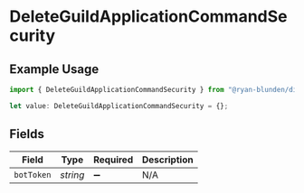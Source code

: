 # DeleteGuildApplicationCommandSecurity

## Example Usage

```typescript
import { DeleteGuildApplicationCommandSecurity } from "@ryan-blunden/discord/models/operations";

let value: DeleteGuildApplicationCommandSecurity = {};
```

## Fields

| Field              | Type               | Required           | Description        |
| ------------------ | ------------------ | ------------------ | ------------------ |
| `botToken`         | *string*           | :heavy_minus_sign: | N/A                |